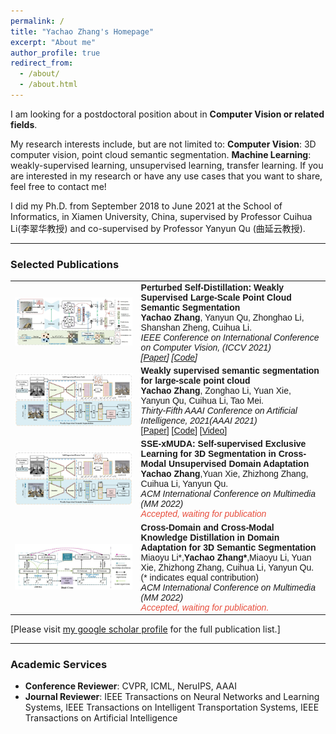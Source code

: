 ```yaml
---
permalink: /
title: "Yachao Zhang's Homepage"
excerpt: "About me"
author_profile: true
redirect_from: 
  - /about/
  - /about.html
---
```


I am looking for a postdoctoral position about in **Computer Vision or related fields**. 

My research interests include, but are not limited to: **Computer Vision**: 3D computer vision, point cloud semantic segmentation. **Machine Learning**: weakly-supervised learning, unsupervised learning, transfer learning.
If you are interested in my research or have any use cases that you want to share, feel free to contact me!

I did my Ph.D. from September 2018 to June 2021 at the School of Informatics, in Xiamen University, China, supervised by Professor Cuihua Li(李翠华教授) and co-supervised by Professor Yanyun Qu (曲延云教授). 

_______________________________________________________________________________________________________

<h3>
  <a name="Publications"></a> Selected Publications
</h3>
 <font face="helvetica, ariel, &#39;sans serif&#39;">
        <table cellspacing="0" cellpadding="0" class="noBorder">
           <tbody>
            <tr>
                    <td class="noBorder" width="40%">
                        <img width="320" src="../images/PSD.jpg" border="0">
                            </td>
                    <td>
                      <b>Perturbed Self-Distillation: Weakly Supervised Large-Scale Point Cloud Semantic Segmentation </b>
                      <br>
                      <strong>Yachao Zhang</strong>, Yanyun Qu, Zhonghao Li, Shanshan Zheng, Cuihua Li. 
                      <br>
                      <em>IEEE Conference on International Conference on Computer Vision, (ICCV 2021)</i>
                      <br>
                      [<a href="https://openaccess.thecvf.com/content/ICCV2021/html/Zhang_Perturbed_Self-Distillation_Weakly_Supervised_Large-Scale_Point_Cloud_Semantic_Segmentation_ICCV_2021_paper.html">Paper</a>]
                      [<a href="https://github.com/Yachao-Zhang/PSD">Code</a>]
                    </td>
           </tr>
	          <tr>
                    <td class="noBorder" width="40%">
                        <img width="320" src="../images/WS3.jpg" border="0">
                            </td>
                    <td>
	                    <b>Weakly supervised semantic segmentation for large-scale point cloud </b>
	                    <br>
	                    <strong>Yachao Zhang</strong>, Zonghao Li, Yuan Xie, Yanyun Qu, Cuihua Li, Tao Mei. 
	                    <br>
	                    <em>Thirty-Fifth AAAI Conference on Artificial Intelligence, 2021(AAAI 2021)</em>
	                    <br>
			    [<a href="https://ojs.aaai.org/index.php/AAAI/article/view/16455">Paper</a>]
			    [<a href="https://github.com/Yachao-Zhang/WS3">Code</a>]
			    [<a href="https://www.youtube.com/watch?v=i5X1L1_03Rs">Video</a>]
                    </td>
                </tr>
	          <tr>
                    <td width="40%">
                        <img width="320" src="../images/WS3.jpg" border="0">
                            </td>
                    <td>
	                    <b>SSE-xMUDA: Self-supervised Exclusive Learning for 3D Segmentation in Cross-Modal Unsupervised Domain Adaptation </b>
	                    <br>
	                    <strong>Yachao Zhang</strong>,Yuan Xie, Zhizhong Zhang, Cuihua Li, Yanyun Qu.
	                    <br>
	                    <em>ACM International Conference on Multimedia (MM 2022) 
	                    <br>
			    </em><i style="color:#e74d3c">Accepted, waiting for publication</i>
                    </td>
                </tr>
	        <tr>
                    <td width="40%">
                        <img width="320" src="../images/dual-cross.jpg" border="0">
                            </td>
                    <td>
                            <b>Cross-Domain and Cross-Modal Knowledge Distillation in Domain Adaptation for 3D Semantic Segmentation</b>
	                    <br>
	                    Miaoyu Li*,<strong>Yachao Zhang*</strong>,Miaoyu Li, Yuan Xie, Zhizhong Zhang, Cuihua Li, Yanyun Qu. 
			    <br>
                            (* indicates equal contribution)
	                    <br>
	                    <em>ACM International Conference on Multimedia (MM 2022) 
	                    <br>
			    </em><i style="color:#e74d3c">Accepted, waiting for publication.</i>
                    </td>
               </tr>  
            	</tbody>
            </table>
</font>


[Please visit [my google scholar profile](https://scholar.google.com/citations?user=a-I8c8EAAAAJ&hl=en) for the full publication list.]

_______________________________________________________________________________________________________

<h3>
  <a name="services"></a> Academic Services
</h3>
<div class="mini">
  <ul>
  <li> <strong>Conference Reviewer</strong>: CVPR, ICML, NeruIPS, AAAI </li>
  <li> <strong>Journal Reviewer</strong>: IEEE Transactions on Neural Networks and Learning Systems, IEEE Transactions on Intelligent Transportation Systems, IEEE Transactions on Artificial Intelligence</li>
  </ul>
</div>
